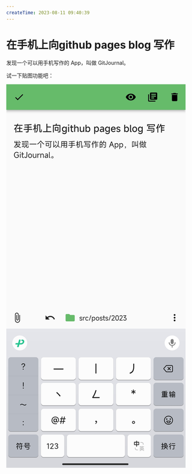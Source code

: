 ```yaml
---
createTime: 2023-08-11 09:40:39
---
```


# 在手机上向github pages blog 写作

发现一个可以用手机写作的 App，叫做 GitJournal。

试一下贴图功能吧：

![Image](assets/6c2a10b3c0ed7bd17e0c7bdfba9d9a54.jpg)
